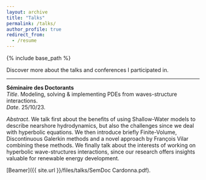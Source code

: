 ```yaml
---
layout: archive
title: "Talks"
permalink: /talks/
author_profile: true
redirect_from:
  - /resume
---
```


{% include base_path %}

Discover more about the talks and conferences I participated in.

***

<b>Séminaire des Doctorants</b> <br>
<i>Title</i>. Modeling, solving & implementing PDEs from waves-structure interactions. <br>
<i>Date</i>. 25/10/23.<br>

<i>Abstract</i>. We talk first about the benefits of using Shallow-Water models to describe nearshore hydrodynamics, but also the challenges since we deal with hyperbolic equations. We then introduce briefly Finite-Volume, Discontinuous Galerkin methods and a novel approach by François Vilar combining these methods. We finally talk about the interests of working on hyperbolic wave-structures interactions, since our research offers insights valuable for renewable energy development.

[Beamer]({{ site.url }}/files/talks/SemDoc Cardonna.pdf).




